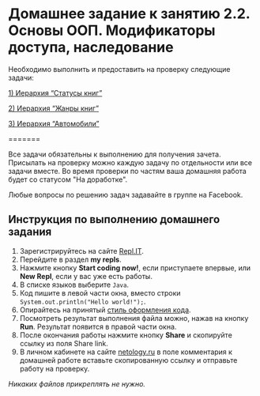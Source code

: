 # Домашнее задание к занятию 2.2. Основы ООП. Модификаторы доступа, наследование

Необходимо выполнить и предоставить на проверку следующие задачи:

[1)	Иерархия “Статусы книг”](./2.2.1)	

[2)	Иерархия “Жанры книг”](./2.2.2)	

[3)	Иерархия “Автомобили”](./2.2.3)

=======

Все задачи обязательны к выполнению для получения зачета. Присылать на проверку можно каждую задачу по отдельности или все задачи вместе. Во время проверки по частям ваша домашняя работа будет со статусом "На доработке".

Любые вопросы по решению задач задавайте в группе на Facebook.

## Инструкция по выполнению домашнего задания

1. Зарегистрируйтесь на сайте [Repl.IT](http://repl.it/).
2. Перейдите в раздел **my repls**.
3. Нажмите кнопку **Start coding now!**, если приступаете впервые, или **New Repl**, если у вас уже есть работы.
4. В списке языков выберите `Java`.
5. Код пишите в левой части окна, вместо строки `System.out.println("Hello world!");`.
6. Опирайтесь на принятый [стиль оформления кода](https://github.com/netology-code/codestyle/blob/master/java/README.md).
7. Посмотреть результат выполнения файла можно, нажав на кнопку **Run**. Результат появится в правой части окна.
8. После окончания работы нажмите кнопку **Share** и скопируйте ссылку из поля Share link.
9. В личном кабинете на сайте [netology.ru](http://netology.ru/) в поле комментария к домашней работе вставьте скопированную ссылку и отправьте работу на проверку.

*Никаких файлов прикреплять не нужно.*
